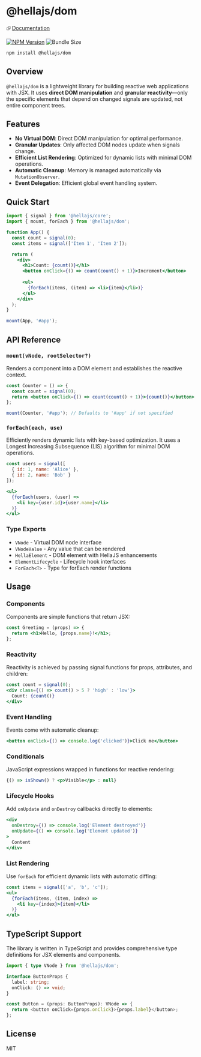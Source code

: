 # @hellajs/dom

⮺ [Documentation](https://hellajs.com/packages/dom)

[![NPM Version](https://img.shields.io/npm/v/@hellajs/dom)](https://www.npmjs.com/package/@hellajs/dom)
![Bundle Size](https://edge.bundlejs.com/badge?q=@hellajs/dom@0.14.8&treeshake=[*])

```bash
npm install @hellajs/dom
```

## Overview

`@hellajs/dom` is a lightweight library for building reactive web applications with JSX. It uses **direct DOM manipulation** and **granular reactivity**—only the specific elements that depend on changed signals are updated, not entire component trees.

## Features

- **No Virtual DOM**: Direct DOM manipulation for optimal performance.
- **Granular Updates**: Only affected DOM nodes update when signals change.
- **Efficient List Rendering**: Optimized for dynamic lists with minimal DOM operations.
- **Automatic Cleanup**: Memory is managed automatically via `MutationObserver`.
- **Event Delegation**: Efficient global event handling system.

## Quick Start

```jsx
import { signal } from '@hellajs/core';
import { mount, forEach } from '@hellajs/dom';

function App() {
  const count = signal(0);
  const items = signal(['Item 1', 'Item 2']);

  return (
    <div>
      <h1>Count: {count()}</h1>
      <button onClick={() => count(count() + 1)}>Increment</button>
      
      <ul>
        {forEach(items, (item) => <li>{item}</li>)}
      </ul>
    </div>
  );
}

mount(App, '#app');
```

## API Reference

### `mount(vNode, rootSelector?)`
Renders a component into a DOM element and establishes the reactive context.

```jsx
const Counter = () => {
  const count = signal(0);
  return <button onClick={() => count(count() + 1)}>{count()}</button>;
};

mount(Counter, '#app'); // Defaults to '#app' if not specified
```

### `forEach(each, use)`
Efficiently renders dynamic lists with key-based optimization. It uses a Longest Increasing Subsequence (LIS) algorithm for minimal DOM operations.

```jsx
const users = signal([
  { id: 1, name: 'Alice' },
  { id: 2, name: 'Bob' }
]);

<ul>
  {forEach(users, (user) =>
    <li key={user.id}>{user.name}</li>
  )}
</ul>
```

### Type Exports
- `VNode` - Virtual DOM node interface
- `VNodeValue` - Any value that can be rendered 
- `HellaElement` - DOM element with HellaJS enhancements
- `ElementLifecycle` - Lifecycle hook interfaces
- `ForEach<T>` - Type for forEach render functions

## Usage

### Components
Components are simple functions that return JSX:

```jsx
const Greeting = (props) => {
  return <h1>Hello, {props.name}!</h1>;
};
```

### Reactivity
Reactivity is achieved by passing signal functions for props, attributes, and children:

```jsx
const count = signal(0);
<div class={() => count() > 5 ? 'high' : 'low'}>
  Count: {count()}
</div>
```

### Event Handling
Events come with automatic cleanup:

```jsx
<button onClick={() => console.log('clicked')}>Click me</button>
```

### Conditionals
JavaScript expressions wrapped in functions for reactive rendering:

```jsx
{() => isShown() ? <p>Visible</p> : null}
```

### Lifecycle Hooks
Add `onUpdate` and `onDestroy` callbacks directly to elements:

```jsx
<div 
  onDestroy={() => console.log('Element destroyed')}
  onUpdate={() => console.log('Element updated')}
>
  Content
</div>
```

### List Rendering
Use `forEach` for efficient dynamic lists with automatic diffing:

```jsx
const items = signal(['a', 'b', 'c']);
<ul>
  {forEach(items, (item, index) =>
    <li key={index}>{item}</li>
  )}
</ul>
```

## TypeScript Support

The library is written in TypeScript and provides comprehensive type definitions for JSX elements and components.

```typescript
import { type VNode } from '@hellajs/dom';

interface ButtonProps {
  label: string;
  onClick: () => void;
}

const Button = (props: ButtonProps): VNode => {
  return <button onClick={props.onClick}>{props.label}</button>;
};
```

## License

MIT
